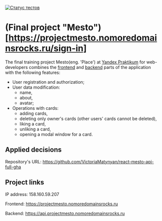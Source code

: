 [![Статус тестов](../../actions/workflows/tests.yml/badge.svg)](../../actions/workflows/tests.yml)

# (Final project "Mesto")[https://projectmesto.nomoredomainsrocks.ru/sign-in]
The final training project Mesto(eng. 'Place') at [Yandex Praktikum](https://practicum.yandex.ru/) for web-developers combines the [frontend](https://github.com/VictoriaMatynyan/react-mesto-auth) and [backend](https://github.com/VictoriaMatynyan/express-mesto-gha) parts of the application with the following features: 
* User registration and authorization;
* User data modification: 
    - name,
    - about, 
    - avatar;
* Operations with cards: 
    - adding cards, 
    - deleting only owner's cards (other users' cards cannot be deleted),
    - liking a card,
    - unliking a card,
    - opening a modal window for a card.

## Applied decisions

Repository's URL: https://github.com/VictoriaMatynyan/react-mesto-api-full-gha

## Project links

IP address: 158.160.59.207

Frontend: https://projectmesto.nomoredomainsrocks.ru

Backend: https://api.projectmesto.nomoredomainsrocks.ru
